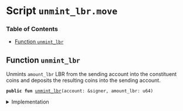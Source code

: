 
<a name="SCRIPT"></a>

# Script `unmint_lbr.move`

### Table of Contents

-  [Function `unmint_lbr`](#SCRIPT_unmint_lbr)



<a name="SCRIPT_unmint_lbr"></a>

## Function `unmint_lbr`

Unmints
<code>amount_lbr</code> LBR from the sending account into the constituent coins and deposits
the resulting coins into the sending account.


<pre><code><b>public</b> <b>fun</b> <a href="#SCRIPT_unmint_lbr">unmint_lbr</a>(account: &signer, amount_lbr: u64)
</code></pre>



<details>
<summary>Implementation</summary>


<pre><code><b>fun</b> <a href="#SCRIPT_unmint_lbr">unmint_lbr</a>(account: &signer, amount_lbr: u64) {
    <b>let</b> withdraw_cap = <a href="../../modules/doc/LibraAccount.md#0x1_LibraAccount_extract_withdraw_capability">LibraAccount::extract_withdraw_capability</a>(account);
    <a href="../../modules/doc/LibraAccount.md#0x1_LibraAccount_unstaple_lbr">LibraAccount::unstaple_lbr</a>(&withdraw_cap, amount_lbr);
    <a href="../../modules/doc/LibraAccount.md#0x1_LibraAccount_restore_withdraw_capability">LibraAccount::restore_withdraw_capability</a>(withdraw_cap);
}
</code></pre>



</details>
